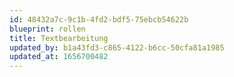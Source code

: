 ```yaml
---
id: 48432a7c-9c1b-4fd2-bdf5-75ebcb54622b
blueprint: rollen
title: Textbearbeitung
updated_by: b1a43fd3-c865-4122-b6cc-50cfa81a1985
updated_at: 1656700482
---
```

